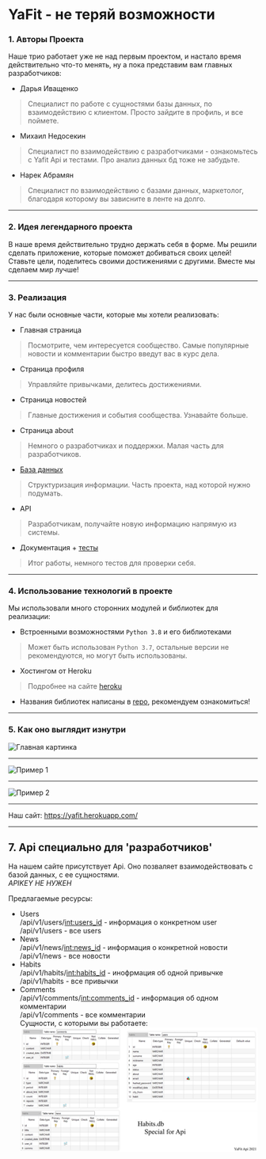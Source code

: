 YaFit - не теряй возможности
========================
### 1.	Авторы Проекта ###

  Наше трио работает уже не над первым проектом, и настало время действительно что-то менять, ну а пока представим вам главных разработчиков:
* Дарья Иващенко
> Специалист по работе с сущностями базы данных, по взаимодействию с клиентом. Просто зайдите в профиль, и все поймете.
* Михаил Недосекин
> Специалист по взаимодействию с разработчиками - ознакомьтесь с Yafit Api и тестами. Про анализ данных бд тоже не забудьте.
* Нарек Абрамян
> Специалист по взаимодействию с базами данных, маркетолог, благодаря которому вы зависните в ленте на долго.

---

### 2. Идея легендарного проекта ###
  В наше время действительно трудно держать себя в форме. Мы решили сделать приложение, которые поможет добиваться своих целей!
  Ставьте цели, поделитесь своими достижениями с другими. Вместе мы сделаем мир лучше!
  
  ---
  
### 3. Реализация ###
У нас были основные части, которые мы хотели реализовать:
* Главная страница
> Посмотрите, чем интересуется сообщество. Самые популярные новости и комментарии быстро введут вас в курс дела.
* Страница профиля
> Управляйте привычками, делитесь достижениями.
* Страница новостей
> Главные достижения и события сообщества. Узнавайте больше.
* Страница about
> Немного о разработчиках и поддержки. Малая часть для разработчиков.
* [База данных](https://github.com/Mnedo/YaFit/blob/master/db/habits.db)
> Структуризация информации. Часть проекта, над которой нужно подумать.
* API
> Разработчикам, получайте новую информацию напрямую из системы.
* Документация + [тесты](https://github.com/Mnedo/YaFit/blob/master/data/resource_test.py)
> Итог работы,  немного тестов для проверки себя.

---

### 4. Использование технологий в проекте ###
Мы использовали много сторонних модулей и библиотек для реализации:
* Встроенными возможностями `Python 3.8` и его библиотеками
> Может быть использован `Python 3.7`, остальные версии не рекомендуются, но могут быть использованы.
* Хостингом от Heroku
> Подробнее на сайте [heroku](https://heroku.com/)
* Названия библиотек написаны в [repo](https://github.com/Mnedo/YaFit/blob/master/requirements.txt), рекомендуем ознакомиться!

---

### 5. Как оно выглядит изнутри ###
![Главная картинка]()

---

![Пример 1]()

---

![Пример 2]()

---

Наш сайт: https://yafit.herokuapp.com/

---

## 7. Api специально для 'разработчиков' ##
На нашем сайте присутствует Api. Оно позваляет взаимодействовать с базой данных, с ее сущностями.  
_APIKEY НЕ НУЖЕН_  

 Предлагаемые ресурсы:  
 * Users  
 /api/v1/users/<int:users_id> - информация о конкретном user  
/api/v1/users - все users  
 * News  
/api/v1/news/<int:news_id>  - информация о конкретной новости  
 /api/v1/news - все новости  
 * Habits  
 /api/v1/habits/<int:habits_id> - инофрмация об одной привычке  
 /api/v1/habits - все привычки  
 * Comments  
 /api/v1/comments/<int:comments_id> - информация об одном комментарии  
 /api/v1/comments - все комментарии   
Сущности, с которыми вы работаете:  
![Habits.db](https://github.com/Mnedo/YaFit/blob/master/static/img/Db_for_api.jpg)
